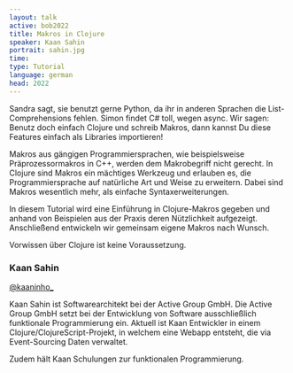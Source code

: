 ```yaml
---
layout: talk
active: bob2022
title: Makros in Clojure
speaker: Kaan Sahin
portrait: sahin.jpg
time: 
type: Tutorial
language: german
head: 2022
---
```


Sandra sagt, sie benutzt gerne Python, da ihr in anderen Sprachen die
List-Comprehensions fehlen. Simon findet C# toll, wegen async. Wir
sagen: Benutz doch einfach Clojure und schreib Makros, dann kannst Du
diese Features einfach als Libraries importieren!

Makros aus gängigen Programmiersprachen, wie beispielsweise
Präprozessormakros in C++, werden dem Makrobegriff nicht gerecht. In
Clojure sind Makros ein mächtiges Werkzeug und erlauben es, die
Programmiersprache auf natürliche Art und Weise zu erweitern. Dabei
sind Makros wesentlich mehr, als einfache Syntaxerweiterungen.

In diesem Tutorial wird eine Einführung in Clojure-Makros gegeben und
anhand von Beispielen aus der Praxis deren Nützlichkeit
aufgezeigt. Anschließend entwickeln wir gemeinsam eigene Makros nach
Wunsch.

Vorwissen über Clojure ist keine Voraussetzung. 

### Kaan Sahin

[@kaaninho_](https://twitter.com/kaaninho_)

Kaan Sahin ist Softwarearchitekt bei der Active Group GmbH. Die Active
Group GmbH setzt bei der Entwicklung von Software ausschließlich
funktionale Programmierung ein. Aktuell ist Kaan Entwickler in einem
Clojure/ClojureScript-Projekt, in welchem eine Webapp entsteht, die
via Event-Sourcing Daten verwaltet.

Zudem hält Kaan Schulungen zur funktionalen Programmierung.
